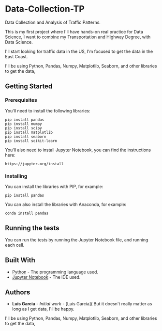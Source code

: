 # Data-Collection-TP
Data Collection and Analysis of Traffic Patterns.

This is my first project where I'll have hands-on real practice for Data Science,
I want to combine my Transportation and Highway Degree, with Data Science.

I'll start looking for traffic data in the US, I'm focused to get the data in the East Coast.

I'll be using Python, Pandas, Numpy, Matplotlib, Seaborn, and other libraries to get the data,

## Getting Started

### Prerequisites

You'll need to install the following libraries:

```
pip install pandas
pip install numpy
pip install scipy
pip install matplotlib
pip install seaborn
pip install scikit-learn
```

You'll also need to install Jupyter Notebook, you can find the instructions here:

```
https://jupyter.org/install
```

### Installing

You can install the libraries with PIP, for example:

```
pip install pandas
```

You can also install the libraries with Anaconda, for example:

```
conda install pandas
```

## Running the tests

You can run the tests by running the Jupyter Notebook file, and running each cell.

## Built With

* [Python](https://www.python.org/) - The programming language used.
* [Jupyter Notebook](https://jupyter.org/) - The IDE used.

## Authors

* **Luis Garcia** - *Initial work* - [Luis Garcia](
But it doesn't really matter as long as I get data, I'll be happy.

I'll be using Python, Pandas, Numpy, Matplotlib, Seaborn, and other libraries to get the data,